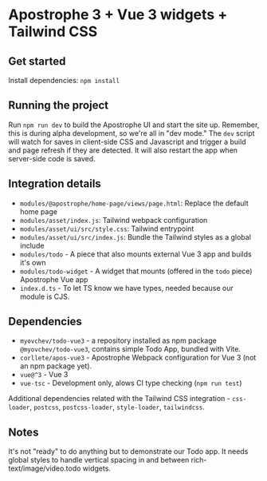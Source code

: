 # Apostrophe 3 + Vue 3 widgets + Tailwind CSS

## Get started

Install dependencies: `npm install`

## Running the project

Run `npm run dev` to build the Apostrophe UI and start the site up. Remember, this is during alpha development, so we're all in "dev mode." The `dev` script will watch for saves in client-side CSS and Javascript and trigger a build and page refresh if they are detected. It will also restart the app when server-side code is saved.

## Integration details

- `modules/@apostrophe/home-page/views/page.html`: Replace the default home page
- `modules/asset/index.js`: Tailwind webpack configuration
- `modules/asset/ui/src/style.css`: Tailwind entrypoint
- `modules/asset/ui/src/index.js`: Bundle the Tailwind styles as a global include
- `modules/todo` - A piece that also mounts external Vue 3 app and builds it's own
- `modules/todo-widget` - A widget that mounts (offered in the `todo` piece) Apostrophe Vue app
- `index.d.ts` - To let TS know we have types, needed because our module is CJS.

## Dependencies

- `myovchev/todo-vue3` - a repository installed as npm package `@myovchev/todo-vue3`, contains simple Todo App, bundled with Vite.
- `corllete/apos-vue3` - Apostrophe Webpack configuration for Vue 3 (not an npm package yet). 
- `vue@^3` - Vue 3
- `vue-tsc` - Development only, alows CI type checking (`npm run test`)

Additional dependencies related with the Tailwind CSS integration - `css-loader`, `postcss`, `postcss-loader`, `style-loader`, `tailwindcss`.

## Notes

It's not "ready" to do anything but to demonstrate our Todo app. It needs global styles to handle vertical spacing in and between rich-text/image/video.todo widgets.
